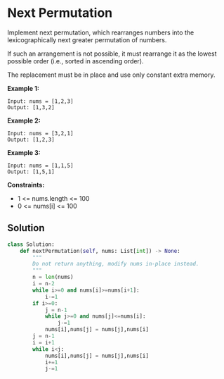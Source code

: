 <h1>Next Permutation</h1>

<p>
Implement next permutation, which rearranges numbers into the lexicographically next greater permutation of numbers.

If such an arrangement is not possible, it must rearrange it as the lowest possible order (i.e., sorted in ascending order).

The replacement must be in place and use only constant extra memory.

<b>Example 1:</b>

    Input: nums = [1,2,3]
    Output: [1,3,2]
    
<b>Example 2:</b>

    Input: nums = [3,2,1]
    Output: [1,2,3]
    
<b>Example 3:</b>

    Input: nums = [1,1,5]
    Output: [1,5,1]

<b>Constraints:</b>

- 1 <= nums.length <= 100
- 0 <= nums[i] <= 100

<h2>Solution</h2>

```python
class Solution:
    def nextPermutation(self, nums: List[int]) -> None:
        """
        Do not return anything, modify nums in-place instead.
        """
        n = len(nums)
        i = n-2
        while i>=0 and nums[i]>=nums[i+1]:
            i-=1
        if i>=0:
            j = n-1
            while j>=0 and nums[j]<=nums[i]:
                j-=1
            nums[i],nums[j] = nums[j],nums[i]
        j = n-1
        i = i+1
        while i<j:
            nums[i],nums[j] = nums[j],nums[i]
            i+=1
            j-=1
```
